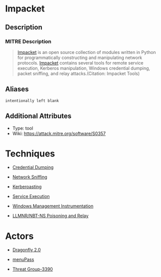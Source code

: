 
# Impacket

## Description

### MITRE Description

> [Impacket](https://attack.mitre.org/software/S0357) is an open source collection of modules written in Python for programmatically constructing and manipulating network protocols. [Impacket](https://attack.mitre.org/software/S0357) contains several tools for remote service execution, Kerberos manipulation, Windows credential dumping, packet sniffing, and relay attacks.(Citation: Impacket Tools)

## Aliases

```
intentionally left blank
```

## Additional Attributes

* Type: tool
* Wiki: https://attack.mitre.org/software/S0357

# Techniques


* [Credential Dumping](../techniques/Credential-Dumping.md)

* [Network Sniffing](../techniques/Network-Sniffing.md)
    
* [Kerberoasting](../techniques/Kerberoasting.md)
    
* [Service Execution](../techniques/Service-Execution.md)
    
* [Windows Management Instrumentation](../techniques/Windows-Management-Instrumentation.md)
    
* [LLMNR/NBT-NS Poisoning and Relay](../techniques/LLMNR-NBT-NS-Poisoning-and-Relay.md)
    

# Actors


* [Dragonfly 2.0](../actors/Dragonfly-2.0.md)

* [menuPass](../actors/menuPass.md)
    
* [Threat Group-3390](../actors/Threat-Group-3390.md)
    
